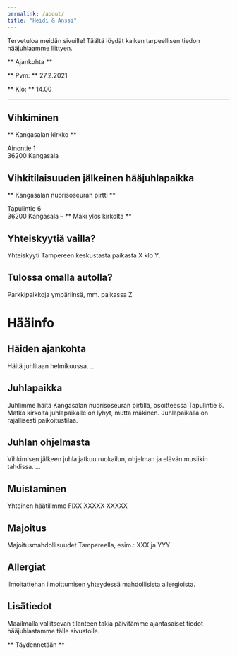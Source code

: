 ```yaml
---
permalink: /about/
title: "Heidi & Anssi"
---
```


Tervetuloa meidän sivuille! Täältä löydät kaiken tarpeellisen tiedon hääjuhlaamme liittyen.

** Ajankohta **

** Pvm: ** 27.2.2021

** Klo: ** 14.00

****

## Vihkiminen

** Kangasalan kirkko **

Ainontie 1  
36200 Kangasala

## Vihkitilaisuuden jälkeinen hääjuhlapaikka

** Kangasalan nuorisoseuran pirtti **

Tapulintie 6  
36200 Kangasala – ** Mäki ylös kirkolta **

## Yhteiskyytiä vailla?

Yhteiskyyti Tampereen keskustasta paikasta X klo Y.

## Tulossa omalla autolla?

Parkkipaikkoja ympäriinsä, mm. paikassa Z

# Hääinfo

## Häiden ajankohta

Häitä juhlitaan helmikuussa. …

## Juhlapaikka

Juhlimme häitä Kangasalan nuorisoseuran pirtillä, osoitteessa Tapulintie 6. Matka kirkolta juhlapaikalle on lyhyt, mutta mäkinen. Juhlapaikalla on rajallisesti paikoitustilaa.

## Juhlan ohjelmasta

Vihkimisen jälkeen juhla jatkuu ruokailun, ohjelman ja elävän musiikin tahdissa. …

## Muistaminen

Yhteinen häätilimme FIXX XXXXX XXXXX

## Majoitus

Majoitusmahdollisuudet Tampereella, esim.: XXX ja YYY

## Allergiat

Ilmoitattehan ilmoittumisen yhteydessä mahdollisista allergioista.

## Lisätiedot

Maailmalla vallitsevan tilanteen takia päivitämme ajantasaiset tiedot hääjuhlastamme tälle sivustolle.

** Täydennetään **
